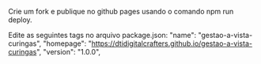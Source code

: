 Crie um fork e publique no github pages usando o comando npm run deploy.

Edite as seguintes tags no arquivo package.json:
  "name": "gestao-a-vista-curingas",
  "homepage": "https://dtidigitalcrafters.github.io/gestao-a-vista-curingas",
  "version": "1.0.0",
